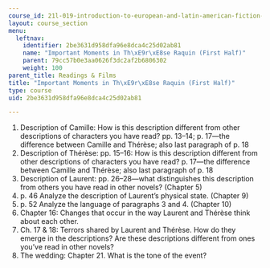 ```yaml
---
course_id: 21l-019-introduction-to-european-and-latin-american-fiction-great-books-on-the-page-and-on-the-screen-spring-2017
layout: course_section
menu:
  leftnav:
    identifier: 2be3631d958dfa96e8dca4c25d02ab81
    name: "Important Moments in Th\xE9r\xE8se Raquin (First Half)"
    parent: 79cc57b0e3aa0626f3dc2af2b6806302
    weight: 100
parent_title: Readings & Films
title: "Important Moments in Th\xE9r\xE8se Raquin (First Half)"
type: course
uid: 2be3631d958dfa96e8dca4c25d02ab81

---
```


1.  Description of Camille: How is this description different from other descriptions of characters you have read? pp. 13–14; p. 17—the difference between Camille and Thérèse; also last paragraph of p. 18
2.  Description of Thérèse: pp. 15–16: How is this description different from other descriptions of characters you have read? p. 17—the difference between Camille and Thérèse; also last paragraph of p. 18
3.  Description of Laurent: pp. 26–28—what distinguishes this description from others you have read in other novels? (Chapter 5)
4.  p. 46 Analyze the description of Laurent’s physical state. (Chapter 9)
5.  p. 52 Analyze the language of paragraphs 3 and 4. (Chapter 10)
6.  Chapter 16: Changes that occur in the way Laurent and Thérèse think about each other.
7.  Ch. 17 & 18: Terrors shared by Laurent and Thérèse. How do they emerge in the descriptions? Are these descriptions different from ones you’ve read in other novels?
8.  The wedding: Chapter 21. What is the tone of the event?